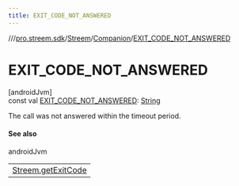 ```yaml
---
title: EXIT_CODE_NOT_ANSWERED
---
```

//[<root>](../../../../index.html)/[pro.streem.sdk](../../index.html)/[Streem](../index.html)/[Companion](index.html)/[EXIT_CODE_NOT_ANSWERED](-e-x-i-t_-c-o-d-e_-n-o-t_-a-n-s-w-e-r-e-d.html)



# EXIT_CODE_NOT_ANSWERED



[androidJvm]\
const val [EXIT_CODE_NOT_ANSWERED](-e-x-i-t_-c-o-d-e_-n-o-t_-a-n-s-w-e-r-e-d.html): [String](https://kotlinlang.org/api/latest/jvm/stdlib/kotlin/-string/index.html)



The call was not answered within the timeout period.



#### See also


androidJvm

| |
|---|
| [Streem.getExitCode](../get-exit-code.html) |




